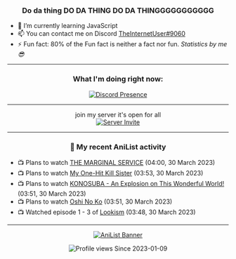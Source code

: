 <div align="center">

### Do da thing DO DA THING DO DA THINGGGGGGGGGGG
</div>

- 🌱 I’m currently learning JavaScript
- 📫 You can contact me on Discord [TheInternetUser#9060](https://discord.com/users/534117072796385300)
- ⚡ Fun fact: 80% of the Fun fact is neither a fact nor fun. _Statistics by me 😎_
<hr>

<div align="center">

### What I'm doing right now:
[![Discord Presence](https://lanyard.cnrad.dev/api/534117072796385300)](https://discord.com/users/534117072796385300)
<hr>

join my server it's open for all <br>
[![Server Invite](https://invidget.switchblade.xyz/bfYgVHxrSs)](https://discord.gg/bfYgVHxrSs)

<hr>
  
### 🌸 My recent AniList activity

</div>

<!-- ANILIST_ACTIVITY:start -->

-   📺 Plans to watch [THE MARGINAL SERVICE](https://anilist.co/anime/156854) (04:00, 30 March 2023)
-   📺 Plans to watch [My One-Hit Kill Sister](https://anilist.co/anime/146234) (03:53, 30 March 2023)
-   📺 Plans to watch [KONOSUBA - An Explosion on This Wonderful World!](https://anilist.co/anime/150075) (03:51, 30 March 2023)
-   📺 Plans to watch [Oshi No Ko](https://anilist.co/anime/150672) (03:51, 30 March 2023)
-   📺 Watched episode 1 - 3 of [Lookism](https://anilist.co/anime/158539) (03:48, 30 March 2023)

<!-- ANILIST_ACTIVITY:end -->
<hr>

<div align="center">

[![AniList Banner](https://img.anili.st/User/929966)](https://anilist.co/user/TheInternetUser)

![Profile views](https://gpvc.arturio.dev/TheInternetUse7) Since 2023-01-09

</div>

